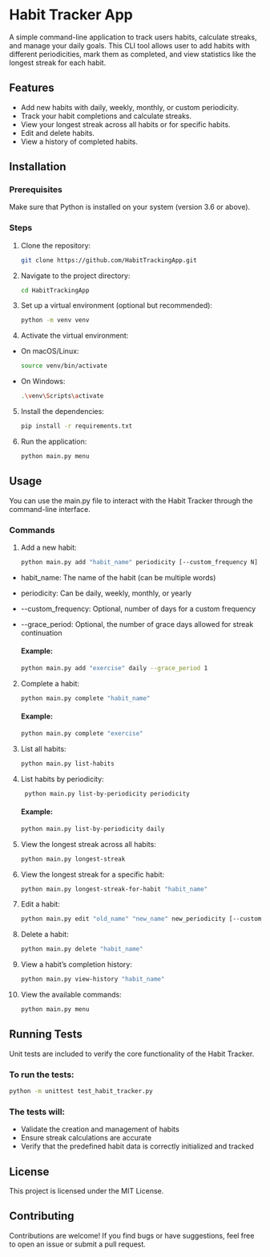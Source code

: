 # Habit Tracker App

A simple command-line application to track users habits, calculate streaks, and manage your daily goals. This CLI tool allows user to add habits with different periodicities, mark them as completed, and view statistics like the longest streak for each habit.

## Features

- Add new habits with daily, weekly, monthly, or custom periodicity.
- Track your habit completions and calculate streaks.
- View your longest streak across all habits or for specific habits.
- Edit and delete habits.
- View a history of completed habits.

## Installation

### Prerequisites

Make sure that Python is installed on your system (version 3.6 or above).

### Steps

1. Clone the repository:
   ```bash
   git clone https://github.com/HabitTrackingApp.git
   ```
   
2. Navigate to the project directory:
   ```bash
   cd HabitTrackingApp
   ```

3. Set up a virtual environment (optional but recommended):
   ```bash
   python -m venv venv
   ```

4. Activate the virtual environment:
* On macOS/Linux:
  ```bash
  source venv/bin/activate
  ```
* On Windows:
  ```bash
  .\venv\Scripts\activate
  ```
  
5. Install the dependencies:
   ```bash
   pip install -r requirements.txt
   ```
   
6. Run the application:
   ```bash
   python main.py menu
   ```
   
## Usage
You can use the main.py file to interact with the Habit Tracker through the command-line interface.

### Commands

1. Add a new habit:
   ```bash
   python main.py add "habit_name" periodicity [--custom_frequency N] [--grace_period N]
   ```
* habit_name: The name of the habit (can be multiple words)
* periodicity: Can be daily, weekly, monthly, or yearly
* --custom_frequency: Optional, number of days for a custom frequency
* --grace_period: Optional, the number of grace days allowed for streak continuation

    #### Example:
    ```bash 
    python main.py add "exercise" daily --grace_period 1
    ```

2. Complete a habit:
    ```bash 
   python main.py complete "habit_name" 
   ```
 
     #### Example:
    ```bash 
    python main.py complete "exercise"
   ```
   
3. List all habits:
    ```bash
    python main.py list-habits
   ```
4. List habits by periodicity:
   ```bash
    python main.py list-by-periodicity periodicity
   ```
   #### Example:
    ```bash
   python main.py list-by-periodicity daily
   ```
5. View the longest streak across all habits:
    ```bash
   python main.py longest-streak
   ```
6. View the longest streak for a specific habit:
   ```bash
   python main.py longest-streak-for-habit "habit_name"
   ```
7. Edit a habit:
   ```bash
   python main.py edit "old_name" "new_name" new_periodicity [--custom_frequency N] [--grace_period N]
   ```
8. Delete a habit:
   ```bash 
   python main.py delete "habit_name"
   ```
9. View a habit’s completion history:
    ```bash
   python main.py view-history "habit_name"
   ```
10. View the available commands:
    ```bash
    python main.py menu
    ```
    
## Running Tests
Unit tests are included to verify the core functionality of the Habit Tracker.

### To run the tests:
```bash
python -m unittest test_habit_tracker.py
```
### The tests will:
* Validate the creation and management of habits
* Ensure streak calculations are accurate
* Verify that the predefined habit data is correctly initialized and tracked

## License
This project is licensed under the MIT License.

## Contributing
Contributions are welcome! If you find bugs or have suggestions, feel free to open an issue or submit a pull request.
